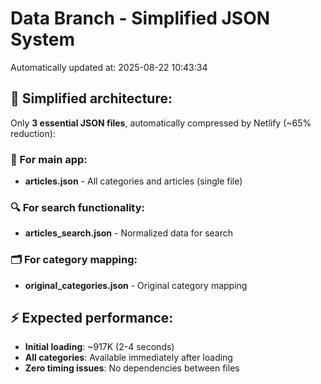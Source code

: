 # Data Branch - Simplified JSON System
Automatically updated at: 2025-08-22 10:43:34

## 🎯 Simplified architecture:
Only **3 essential JSON files**, automatically compressed by Netlify (~65% reduction):

### 📱 For main app:
- **articles.json** - All categories and articles (single file)

### 🔍 For search functionality:
- **articles_search.json** - Normalized data for search

### 🗂️ For category mapping:
- **original_categories.json** - Original category mapping

## ⚡ Expected performance:
- **Initial loading**: ~917K (2-4 seconds)
- **All categories**: Available immediately after loading
- **Zero timing issues**: No dependencies between files
